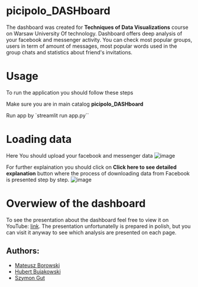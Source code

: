 # picipolo_DASHboard

The dashboard was created for **Techniques of Data Visualizations** course on Warsaw University Of technology. Dashboard offers deep analysis of your facebook and messenger activity. You can check most popular groups, users in term of amount of messages, most popular words used in the group chats and statistics about friend's invitations.

# Usage

To run the application you should follow these steps

Make sure you are in main catalog **picipolo_DASHboard**

Run app by
`streamlit run app.py``

# Loading data

Here You should upload your facebook and messenger data
![image](https://github.com/Szymon-Gut/picipolo_DASHboard/assets/72514490/6dcf7700-70df-41e0-b7c3-d0baed39d94b)

For further explaination you should click on **Click here to see detailed explanation** button where the process of downloading data from Facebook is presented step by step.
![image](https://github.com/Szymon-Gut/picipolo_DASHboard/assets/72514490/5bc49b60-b737-4ee0-8839-0f2098b56d39)

# Overwiew of the dashboard
To see the presentation about the dashboard feel free to view it on YouTube: [link](https://www.youtube.com/watch?v=iwB44FcTwOs&ab_channel=HubertBujakowski). The presentation unfortunatelly is prepared in polish, but you can visit it anyway to see which analysis are presented on each page.

## Authors:
- [Mateusz Borowski](https://github.com/boro128)
- [Hubert Bujakowski](https://github.com/hbujakow)
- [Szymon Gut](https://github.com/Szymon-Gut)
